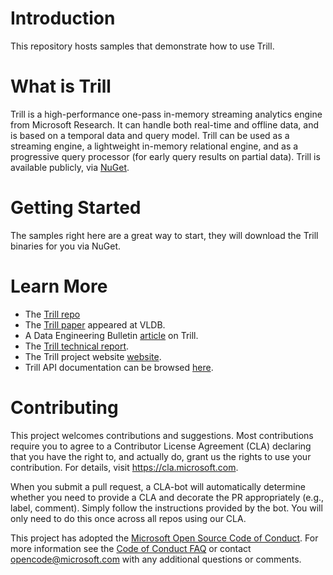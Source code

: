 
# Introduction

This repository hosts samples that demonstrate how to use Trill.

# What is Trill

Trill is a high-performance one-pass in-memory streaming analytics engine from Microsoft Research. It can handle both real-time and offline data, and is based on a temporal data and query model. Trill can be used as a streaming engine, a lightweight in-memory relational engine, and as a progressive query processor (for early query results on partial data). Trill is available publicly, via [NuGet](https://www.nuget.org/packages/Trill/).

# Getting Started

The samples right here are a great way to start, they will download the Trill binaries for you via NuGet.

# Learn More
- The [Trill repo](https://github.com/Microsoft/Trill)
- The [Trill paper](http://research.microsoft.com/pubs/231690/trill-vldb2015.pdf) appeared at VLDB.
- A Data Engineering Bulletin [article](https://www.microsoft.com/en-us/research/wp-content/uploads/2016/07/trill-debull.pdf) on Trill.
- The [Trill technical report](http://research.microsoft.com/pubs/214609/trill-TR.pdf).
- The Trill project website [website](https://www.microsoft.com/en-us/research/project/trill/).
- Trill API documentation can be browsed [here](https://docs.microsoft.com/en-us/dotnet/api/microsoft.streamprocessing).

# Contributing

This project welcomes contributions and suggestions.  Most contributions require you to agree to a
Contributor License Agreement (CLA) declaring that you have the right to, and actually do, grant us
the rights to use your contribution. For details, visit https://cla.microsoft.com.

When you submit a pull request, a CLA-bot will automatically determine whether you need to provide
a CLA and decorate the PR appropriately (e.g., label, comment). Simply follow the instructions
provided by the bot. You will only need to do this once across all repos using our CLA.

This project has adopted the [Microsoft Open Source Code of Conduct](https://opensource.microsoft.com/codeofconduct/).
For more information see the [Code of Conduct FAQ](https://opensource.microsoft.com/codeofconduct/faq/) or
contact [opencode@microsoft.com](mailto:opencode@microsoft.com) with any additional questions or comments.
